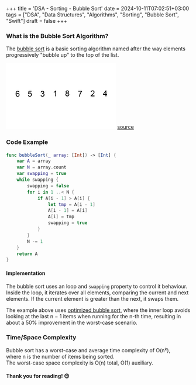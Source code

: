 +++
title = 'DSA - Sorting - Bubble Sort'
date = 2024-10-11T07:02:51+03:00
tags = ["DSA", "Data Structures", "Algorithms", "Sorting", "Bubble Sort", "Swift"]
draft = false
+++

### What is the Bubble Sort Algorithm?
The [bubble sort](https://en.wikipedia.org/wiki/Bubble_sort) is a basic sorting algorithm named after the way elements progressively "bubble up" to the top of the list.

![alt image](images/Bubble-sort-example-300px.gif#center)
[source](https://en.wikipedia.org/wiki/Bubble_sort#/media/File:Bubble-sort-example-300px.gif)

### Code Example
```swift
func bubbleSort(_ array: [Int]) -> [Int] {
    var A = array
    var N = array.count
    var swapping = true
    while swapping {
        swapping = false
        for i in 1 ..< N {
            if A[i - 1] > A[i] {
                let tmp = A[i - 1]
                A[i - 1] = A[i]
                A[i] = tmp
                swapping = true
            }
        }
        N -= 1
    }
    return A
}
```

#### Implementation
The bubble sort uses an loop and `swapping` property to control it behaviour. Inside the loop, it iterates over all elements, comparing the current and next elements. If the current element is greater than the next, it swaps them.

The example above uses [optimized bubble sort](https://en.wikipedia.org/wiki/Bubble_sort#:~:text=swapped%0Aend%20procedure-,Optimizing%20bubble%20sort,-%5Bedit%5D), where the inner loop avoids looking at the last n − 1 items when running for the n-th time, resulting in about a 50% improvement in the worst-case scenario.

### Time/Space Complexity
Bubble sort has a worst-case and average time complexity of O(n²), where n is the number of items being sorted.  
The worst-case space complexity is O(n) total, O(1) auxiliary.

#### Thank you for reading! 😊
